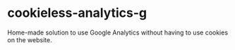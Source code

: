 # cookieless-analytics-g
Home-made solution to use Google Analytics without having to use cookies on the website.
